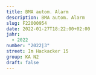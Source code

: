 ```yaml
---
title: BMA autom. Alarm
description: BMA autom. Alarm
slug: F22000954
date: 2022-01-27T18:22:00+02:00
jahr:
  - 2022
number: "2022|3"
street: Im Hackacker 15
group: KA N2
draft: false
---
```

